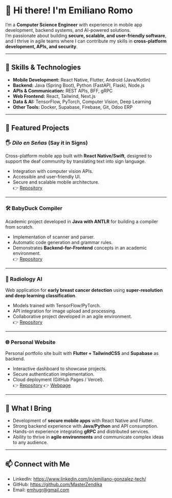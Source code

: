# 👋 Hi there! I'm Emiliano Romo

I’m a **Computer Science Engineer** with experience in mobile app development, backend systems, and AI-powered solutions.  
I’m passionate about building **secure, scalable, and user-friendly software**, and I thrive in agile teams where I can contribute my skills in **cross-platform development, APIs, and security**.

---

## 🚀 Skills & Technologies

- **Mobile Development:** React Native, Flutter, Android (Java/Kotlin)  
- **Backend:** Java (Spring Boot), Python (FastAPI, Flask), Node.js  
- **APIs & Communication:** REST APIs, BFF, gRPC  
- **Web Frontend:** React, Tailwind, Next.js  
- **Data & AI:** TensorFlow, PyTorch, Computer Vision, Deep Learning  
- **Other Tools:** Docker, Supabase, Firebase, Git, Odoo ERP  

---

## 📂 Featured Projects

### 🖐️ *Dilo en Señas* (Say it in Signs)
Cross-platform mobile app built with **React Native/Swift**, designed to support the deaf community by translating text into sign language.  
- Integration with computer vision APIs.  
- Accessible and user-friendly UI.  
- Secure and scalable mobile architecture.  
👉 [Repository](https://github.com/AlonsoM207/Reto_Equipo1)  

---

### 🛠️ BabyDuck Compiler
Academic project developed in **Java with ANTLR** for building a compiler from scratch.  
- Implementation of scanner and parser.  
- Automatic code generation and grammar rules.  
- Demonstrates **Backend-for-Frontend** concepts in an academic environment.  
👉 [Repository](./compiler_babyduck)  

---

### 🩻 Radiology AI
Web application for **early breast cancer detection** using **super-resolution and deep learning classification**.  
- Models trained with TensorFlow/PyTorch.  
- API integration for image upload and processing.  
- Collaborative project developed in an agile environment.  
👉 [Repository](./radiology_ai)  

---

### 🌐 Personal Website
Personal portfolio site built with **Flutter + TailwindCSS** and **Supabase** as backend.  
- Interactive dashboard to showcase projects.  
- Secure authentication implementation.  
- Cloud deployment (GitHub Pages / Vercel).  
👉 [Repository](https://github.com/MasterZendika/raices)
👉 [Webpage](https://raices-six.vercel.app/src/index.html)  

---

## 🎯 What I Bring
- Development of **secure mobile apps** with React Native and Flutter.  
- Strong backend experience with **Java/Python** and API consumption.  
- Hands-on experience integrating **gRPC** and distributed services.  
- Ability to thrive in **agile environments** and communicate complex ideas to any audience.  

---

## 📫 Connect with Me
- LinkedIn: https://www.linkedin.com/in/emiliano-gonzalez-tech/
- GitHub: https://github.com/MasterZendika
- Email: emhugr@gmail.com
